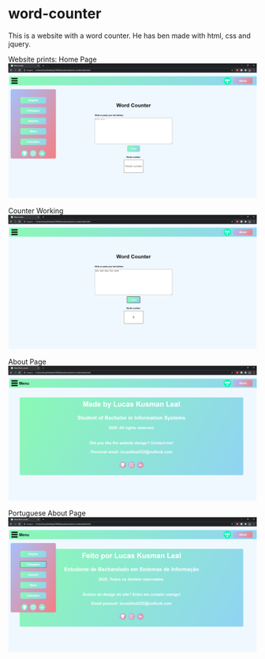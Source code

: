 # word-counter
 This is a website with a word counter. He has ben made with html, css and jquery. 
 
 Website prints: 
 Home Page
 ![Home Page print](https://github.com/LucasKleaL/word-counter/blob/master/images/template-examples/homePage.PNG)
 
 Counter Working
 ![Word Counter](https://github.com/LucasKleaL/word-counter/blob/master/images/template-examples/counterWorking.PNG)
 
 About Page
 ![About Page](https://github.com/LucasKleaL/word-counter/blob/master/images/template-examples/aboutPage.PNG)
 
 Portuguese About Page
 ![Portuguese About Page](https://github.com/LucasKleaL/word-counter/blob/master/images/template-examples/portugueseAboutPage.PNG)
